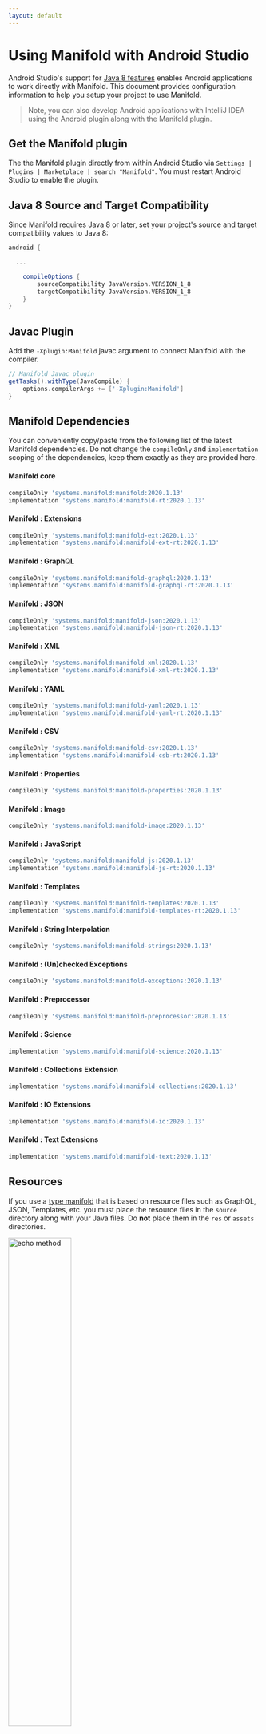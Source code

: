 ```yaml
---
layout: default
---
```


# Using Manifold with Android Studio

Android Studio's support for [Java 8 features](https://developer.android.com/studio/write/java8-support.html) enables
Android applications to work directly with Manifold. This document provides configuration information to help you setup
your project to use Manifold.

>Note, you can also develop Android applications with IntelliJ IDEA using the Android plugin along with the Manifold
>plugin. 

## Get the Manifold plugin
The the Manifold plugin directly from within Android Studio via `Settings | Plugins | Marketplace | search "Manifold"`.
You must restart Android Studio to enable the plugin. 
 
## Java 8 Source and Target Compatibility 
Since Manifold requires Java 8 or later, set your project's source and target compatibility values to Java 8:

```groovy
android {

  ...

    compileOptions {
        sourceCompatibility JavaVersion.VERSION_1_8
        targetCompatibility JavaVersion.VERSION_1_8
    }
}
```

## Javac Plugin
Add the `-Xplugin:Manifold` javac argument to connect Manifold with the compiler.

```groovy
// Manifold Javac plugin
getTasks().withType(JavaCompile) {
    options.compilerArgs += ['-Xplugin:Manifold']
}
```    

## Manifold Dependencies
You can conveniently copy/paste from the following list of the latest Manifold dependencies. Do not change the
`compileOnly` and `implementation` scoping of the dependencies, keep them exactly as they are provided here.

#### Manifold core
```groovy
compileOnly 'systems.manifold:manifold:2020.1.13'
implementation 'systems.manifold:manifold-rt:2020.1.13'
```
#### Manifold : Extensions
```groovy
compileOnly 'systems.manifold:manifold-ext:2020.1.13'
implementation 'systems.manifold:manifold-ext-rt:2020.1.13'
```
#### Manifold : GraphQL
```groovy
compileOnly 'systems.manifold:manifold-graphql:2020.1.13'
implementation 'systems.manifold:manifold-graphql-rt:2020.1.13'
```
#### Manifold : JSON
```groovy
compileOnly 'systems.manifold:manifold-json:2020.1.13'
implementation 'systems.manifold:manifold-json-rt:2020.1.13'
```
#### Manifold : XML
```groovy
compileOnly 'systems.manifold:manifold-xml:2020.1.13'
implementation 'systems.manifold:manifold-xml-rt:2020.1.13'
```
#### Manifold : YAML
```groovy
compileOnly 'systems.manifold:manifold-yaml:2020.1.13'
implementation 'systems.manifold:manifold-yaml-rt:2020.1.13'
```
#### Manifold : CSV
```groovy
compileOnly 'systems.manifold:manifold-csv:2020.1.13'
implementation 'systems.manifold:manifold-csb-rt:2020.1.13'
```
#### Manifold : Properties
```groovy
compileOnly 'systems.manifold:manifold-properties:2020.1.13'
```
#### Manifold : Image
```groovy
compileOnly 'systems.manifold:manifold-image:2020.1.13'
```
#### Manifold : JavaScript
```groovy
compileOnly 'systems.manifold:manifold-js:2020.1.13'
implementation 'systems.manifold:manifold-js-rt:2020.1.13'
```
#### Manifold : Templates
```groovy
compileOnly 'systems.manifold:manifold-templates:2020.1.13'
implementation 'systems.manifold:manifold-templates-rt:2020.1.13'
```
#### Manifold : String Interpolation
```groovy
compileOnly 'systems.manifold:manifold-strings:2020.1.13'
```
#### Manifold : (Un)checked Exceptions
```groovy
compileOnly 'systems.manifold:manifold-exceptions:2020.1.13'
```
#### Manifold : Preprocessor
```groovy
compileOnly 'systems.manifold:manifold-preprocessor:2020.1.13'
```
#### Manifold : Science
```groovy
implementation 'systems.manifold:manifold-science:2020.1.13'
```
#### Manifold : Collections Extension
```groovy
implementation 'systems.manifold:manifold-collections:2020.1.13'
```
#### Manifold : IO Extensions
```groovy
implementation 'systems.manifold:manifold-io:2020.1.13'
```
#### Manifold : Text Extensions
```groovy
implementation 'systems.manifold:manifold-text:2020.1.13'
```

## Resources

If you use a [type manifold](https://github.com/manifold-systems/manifold/tree/master/manifold-core-parent/manifold#the-big-picture)
that is based on resource files such as GraphQL, JSON, Templates, etc. you must place the resource files in the 
`source` directory along with your Java files.  Do **not** place them in the `res` or `assets` directories.
 
<p><img src="http://manifold.systems/images/android_resources.png" alt="echo method" width="50%" height="50%"/></p> 

